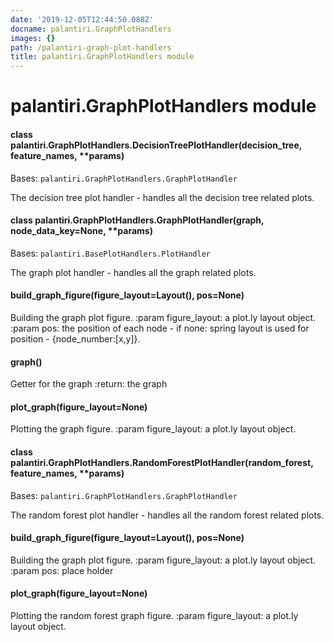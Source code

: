 ```yaml
---
date: '2019-12-05T12:44:50.088Z'
docname: palantiri.GraphPlotHandlers
images: {}
path: /palantiri-graph-plot-handlers
title: palantiri.GraphPlotHandlers module
---
```


# palantiri.GraphPlotHandlers module


#### class palantiri.GraphPlotHandlers.DecisionTreePlotHandler(decision_tree, feature_names, \*\*params)
Bases: `palantiri.GraphPlotHandlers.GraphPlotHandler`

The decision tree plot handler - handles all the decision tree related plots.


#### class palantiri.GraphPlotHandlers.GraphPlotHandler(graph, node_data_key=None, \*\*params)
Bases: `palantiri.BasePlotHandlers.PlotHandler`

The graph plot handler - handles all the graph related plots.


#### build_graph_figure(figure_layout=Layout(), pos=None)
Building the graph plot figure.
:param figure_layout: a plot.ly layout object.
:param pos: the position of each node - if none: spring layout is used for position - {node_number:[x,y]}.


#### graph()
Getter for the graph
:return: the graph


#### plot_graph(figure_layout=None)
Plotting the graph figure.
:param figure_layout: a plot.ly layout object.


#### class palantiri.GraphPlotHandlers.RandomForestPlotHandler(random_forest, feature_names, \*\*params)
Bases: `palantiri.GraphPlotHandlers.GraphPlotHandler`

The random forest plot handler - handles all the random forest related plots.


#### build_graph_figure(figure_layout=Layout(), pos=None)
Building the graph plot figure.
:param figure_layout: a plot.ly layout object.
:param pos: place holder


#### plot_graph(figure_layout=None)
Plotting the random forest graph figure.
:param figure_layout: a plot.ly layout object.

